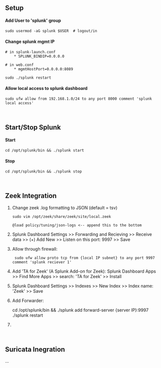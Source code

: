 ## Setup
#### Add User to 'splunk' group
    sudo usermod -aG splunk $USER  # logout/in

#### Change splunk mgmt IP
    # in splunk-launch.conf
        * SPLUNK_BINDIP=0.0.0.0
    
    # in web.conf
        * mgmtHostPort=0.0.0.0:8089
    
    sudo ./splunk restart

#### Allow local access to splunk dashboard
    sudo ufw allow from 192.168.1.0/24 to any port 8000 comment 'splunk local access'

<br>

## Start/Stop Splunk
#### Start
    cd /opt/splunk/bin && ./splunk start 
#### Stop
    cd /opt/splunk/bin && ./splunk stop

<br>

## Zeek Integration
1. Change zeek .log formatting to JSON (default = tsv)

       sudo vim /opt/zeek/share/zeek/site/local.zeek

       @load policy/tuning/json-logs <-- append this to the bottom

2. Splunk Dashboard Settings >> Forwarding and Recieving >> Receive data >> (+) Add New >> Listen on this port: 9997 >> Save
3. Allow through firewall:

        sudo ufw allow proto tcp from {local IP subnet} to any port 9997 comment 'splunk reciever 1'

4. Add 'TA for Zeek' (A Splunk Add-on for Zeek): Splunk Dashboard Apps >> Find More Apps >> search: 'TA for Zeek' >> Install
5. Splunk Dashboard Settings >> Indexes >> New Index >> Index name: 'Zeek' >> Save
6. Add Forwarder:

   cd /opt/splunk/bin && ./splunk add forward-server {server IP}:9997
   ./splunk restart

7. 

<br>

## Suricata Inegration
...

